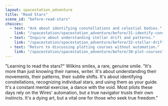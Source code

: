 ```yaml
---
layout: spacestation_adventure
title: "Read Stars"
scene_id: "before-read-stars"
choices:
  - text: "Ask about identifying constellations and celestial bodies."
    link: "/spacestation/spacestation_adventure/before/31-identify-constellations"
  - text: "Inquire about understanding stellar drift and patterns."
    link: "/spacestation/spacestation_adventure/before/32-stellar-drift-patterns"
  - text: "Return to discussing plotting courses without automation."
    link: "/spacestation/spacestation_adventure/before/30-plot-courses"
---
```


"Learning to read the stars?" Wilkins smiles, a rare, genuine smile. "It's more than just knowing their names, writer. It's about understanding their movements, their patterns, their subtle shifts. It's about identifying constellations, recognizing individual stars, and using them as your guide. It's a constant mental exercise, a dance with the void. Most pilots these days rely on the Wires' automation, but a true navigator trusts their own instincts. It's a dying art, but a vital one for those who seek true freedom."
